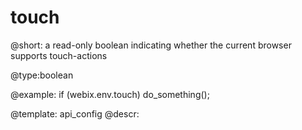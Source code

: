 touch
=============

@short:
	a read-only boolean indicating whether the current browser supports touch-actions

@type:boolean

@example:
if (webix.env.touch)
    do_something();

@template:	api_config
@descr:


